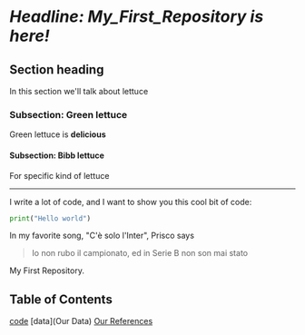 # *Headline: My_First_Repository is here!*

## Section heading
In this section we'll talk about lettuce 

### Subsection: Green lettuce 
Green lettuce is **delicious**

#### Subsection: Bibb lettuce
For specific kind of lettuce

---

I write a lot of code, and I want to show you this cool bit of code:

```python
print("Hello world")
```

In my favorite song, "C'è solo l'Inter", Prisco says 

> Io non rubo il campionato, ed in Serie B non son mai stato

My First Repository.

## Table of Contents
[code](code)
[data](Our Data)
[Our References](references)

